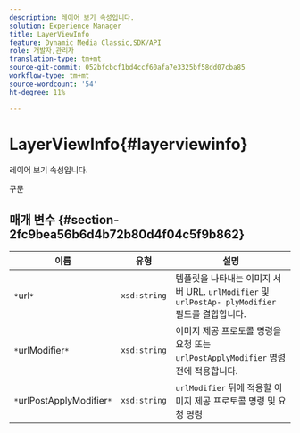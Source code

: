 ```yaml
---
description: 레이어 보기 속성입니다.
solution: Experience Manager
title: LayerViewInfo
feature: Dynamic Media Classic,SDK/API
role: 개발자,관리자
translation-type: tm+mt
source-git-commit: 052bfcbcf1bd4ccf60afa7e3325bf58dd07cba85
workflow-type: tm+mt
source-wordcount: '54'
ht-degree: 11%

---
```



# LayerViewInfo{#layerviewinfo}

레이어 보기 속성입니다.

구문

## 매개 변수 {#section-2fc9bea56b6d4b72b80d4f04c5f9b862}

| 이름 | 유형 | 설명 |
|---|---|---|
| `*`url`*` | `xsd:string` | 템플릿을 나타내는 이미지 서버 URL. `urlModifier` 및 `urlPostAp- plyModifier` 필드를 결합합니다. |
| `*`urlModifier`*` | `xsd:string` | 이미지 제공 프로토콜 명령을 요청 또는 `urlPostApplyModifier` 명령 전에 적용합니다. |
| `*`urlPostApplyModifier`*` | `xsd:string` | `urlModifier` 뒤에 적용할 이미지 제공 프로토콜 명령 및 요청 명령 |

